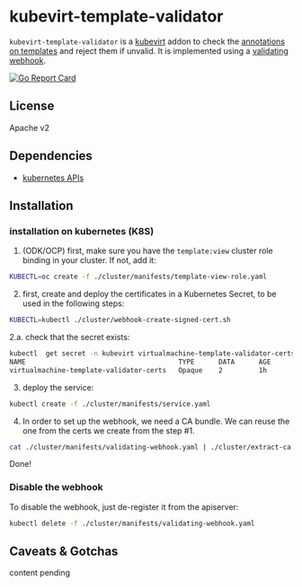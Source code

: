 # kubevirt-template-validator

`kubevirt-template-validator` is a [kubevirt](http://kubevirt.io) addon to check the [annotations on templates](https://github.com/kubevirt/common-templates/blob/master/templates/VALIDATION.md) and reject them if unvalid.
It is implemented using a [validating webhook](https://kubernetes.io/docs/reference/access-authn-authz/extensible-admission-controllers/).

[![Go Report Card](https://goreportcard.com/badge/github.com/fromanirh/kubevirt-template-validator)](https://goreportcard.com/report/github.com/fromanirh/kubevirt-template-validator)

## License

Apache v2

## Dependencies

* [kubernetes APIs](https://github.com/kubernetes/kubernetes)


## Installation

### installation on kubernetes (K8S)

1. (ODK/OCP) first, make sure you have the `template:view` cluster role binding in your cluster. If not, add it:
```bash
KUBECTL=oc create -f ./cluster/manifests/template-view-role.yaml
```

2. first, create and deploy the certificates in a Kubernetes Secret, to be used in the following steps:
```bash
KUBECTL=kubectl ./cluster/webhook-create-signed-cert.sh
```

2.a. check that the secret exists:
```bash
kubectl  get secret -n kubevirt virtualmachine-template-validator-certs
NAME                                      TYPE      DATA      AGE
virtualmachine-template-validator-certs   Opaque    2         1h
```

3. deploy the service:
```bash
kubectl create -f ./cluster/manifests/service.yaml
```

4. In order to set up the webhook, we need a CA bundle. We can reuse the one from the certs we create from the step #1.
```bash
cat ./cluster/manifests/validating-webhook.yaml | ./cluster/extract-ca.sh | kubectl apply -f -
```

Done!

### Disable the webhook

To disable the webhook, just de-register it from the apiserver:
```bash
kubectl delete -f ./cluster/manifests/validating-webhook.yaml
```

## Caveats & Gotchas

content pending
